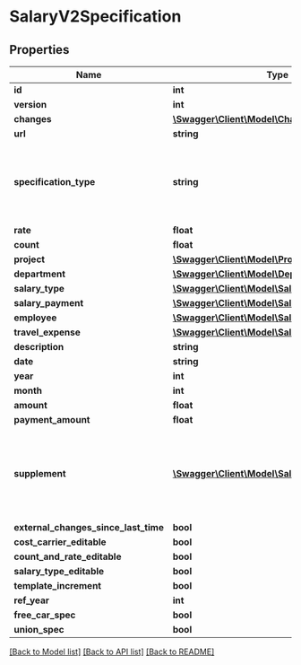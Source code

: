 # SalaryV2Specification

## Properties
Name | Type | Description | Notes
------------ | ------------- | ------------- | -------------
**id** | **int** |  | [optional] 
**version** | **int** |  | [optional] 
**changes** | [**\Swagger\Client\Model\Change[]**](Change.md) |  | [optional] 
**url** | **string** |  | [optional] 
**specification_type** | **string** | Type of specification; only TYPE_MANUAL are user create- and editable | [optional] 
**rate** | **float** |  | [optional] 
**count** | **float** |  | [optional] 
**project** | [**\Swagger\Client\Model\Project**](Project.md) |  | [optional] 
**department** | [**\Swagger\Client\Model\Department**](Department.md) |  | [optional] 
**salary_type** | [**\Swagger\Client\Model\SalaryTypeInternal**](SalaryTypeInternal.md) |  | [optional] 
**salary_payment** | [**\Swagger\Client\Model\SalaryV2Payment**](SalaryV2Payment.md) |  | [optional] 
**employee** | [**\Swagger\Client\Model\SalaryEmployeeInternal**](SalaryEmployeeInternal.md) |  | [optional] 
**travel_expense** | [**\Swagger\Client\Model\SalaryTravelExpense**](SalaryTravelExpense.md) |  | [optional] 
**description** | **string** |  | [optional] 
**date** | **string** | date | [optional] 
**year** | **int** |  | [optional] 
**month** | **int** |  | [optional] 
**amount** | **float** |  | [optional] 
**payment_amount** | **float** |  | [optional] 
**supplement** | [**\Swagger\Client\Model\SalaryV2Supplement**](SalaryV2Supplement.md) | Salary specification supplement. Required if the salaryType requires supplementary information. | [optional] 
**external_changes_since_last_time** | **bool** |  | [optional] 
**cost_carrier_editable** | **bool** |  | [optional] 
**count_and_rate_editable** | **bool** |  | [optional] 
**salary_type_editable** | **bool** |  | [optional] 
**template_increment** | **bool** |  | [optional] 
**ref_year** | **int** |  | [optional] 
**free_car_spec** | **bool** |  | [optional] 
**union_spec** | **bool** |  | [optional] 

[[Back to Model list]](../README.md#documentation-for-models) [[Back to API list]](../README.md#documentation-for-api-endpoints) [[Back to README]](../README.md)


